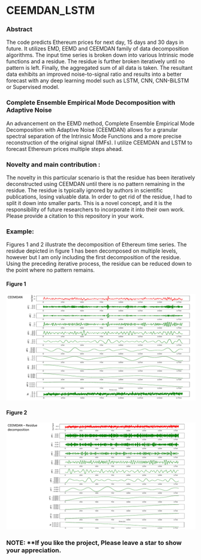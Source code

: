# CEEMDAN_LSTM

### Abstract
The code predicts Ethereum prices for next day, 15 days and 30 days in future. It utilizes EMD, EEMD and CEEMDAN family of data decomposition algorithms. The input time series is broken down into various Intrinsic mode functions and a residue. The residue is further broken iteratively until no pattern is left. Finally, the aggregated sum of all data is taken. The resultant data exhibits an improved noise-to-signal ratio and results into a better forecast with any deep learning model such as LSTM, CNN, CNN-BiLSTM or Supervised model.


### Complete Ensemble Empirical Mode Decomposition with Adaptive Noise
An advancement on the EEMD method, Complete Ensemble Empirical Mode Decomposition with Adaptive Noise (CEEMDAN) allows for a granular spectral separation of the Intrinsic Mode Functions and a more precise reconstruction of the original signal (IMFs). I utilize CEEMDAN and LSTM to forecast Ethereum prices multiple steps ahead.

### Novelty and main contribution :
The novelty in this particular scenario is that the residue has been iteratively deconstructed using CEEMDAN until there is no pattern remaining in the residue. The residue is typically ignored by authors in scientific publications, losing valuable data. In order to get rid of the residue, I had to split it down into smaller parts.
This is a novel concept, and it is the responsibility of future researchers to incorporate it into their own work. Please provide a citation to this repository in your work.

### Example:
Figures 1 and 2 illustrate the decomposition of Ethereum time series. The residue depicted in figure 1 has been decomposed on multiple levels, however but I am only including the first decomposition of the residue. Using the preceding iterative process, the residue can be reduced down to the point where no pattern remains.
#### Figure 1
![CEEMDAN](https://github.com/bhaskatripathi/CEEMDAN_LSTM/blob/main/2.jpg)

#### Figure 2
![CEEMDAN](https://github.com/bhaskatripathi/CEEMDAN_LSTM/blob/main/1.jpg)

### NOTE: **If you like the project, Please leave a star to show your appreciation.

